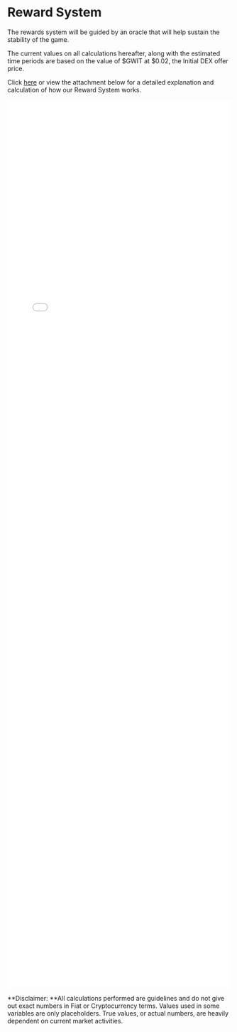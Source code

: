 # Reward System

The rewards system will be guided by an oracle that will help sustain the stability of the game.

The current values on all calculations hereafter, along with the estimated time periods are based on the value of $GWIT at $0.02, the Initial DEX offer price.

Click <a href="../papers/rewards.pdf" target="blank">here</a> or view the attachment below for a detailed explanation and calculation of how our Reward System works.

<iframe src="../papers/rewards.pdf" style="width: 100%;height: 50vh;border: none;"></iframe>

**Disclaimer: **All calculations performed are guidelines and do not give out exact numbers in Fiat or Cryptocurrency terms. Values used in some variables are only placeholders. True values, or actual numbers, are heavily dependent on current market activities.

